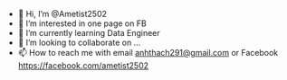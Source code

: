 - 👋 Hi, I’m @Ametist2502
- 👀 I’m interested in one page on FB
- 🌱 I’m currently learning Data Engineer
- 💞️ I’m looking to collaborate on ...
- 📫 How to reach me with email anhthach291@gmail.com or Facebook https://facebook.com/ametist2502

<!---
Ametist2502/Ametist2502 is a ✨ special ✨ repository because its `README.md` (this file) appears on your GitHub profile.
You can click the Preview link to take a look at your changes.
--->
